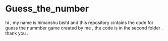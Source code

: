 # Guess_the_number
hi , my name is himanshu bisht and this repository cintains the code for guess the  nummber game created by me , the code is in the second folder . thank you .
